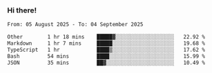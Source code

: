 ### Hi there!

<!--START_SECTION:waka-->

```txt
From: 05 August 2025 - To: 04 September 2025

Other        1 hr 18 mins    █████▓░░░░░░░░░░░░░░░░░░░   22.92 %
Markdown     1 hr 7 mins     █████░░░░░░░░░░░░░░░░░░░░   19.68 %
TypeScript   1 hr            ████▒░░░░░░░░░░░░░░░░░░░░   17.62 %
Bash         54 mins         ████░░░░░░░░░░░░░░░░░░░░░   15.99 %
JSON         35 mins         ██▓░░░░░░░░░░░░░░░░░░░░░░   10.49 %
```

<!--END_SECTION:waka-->
